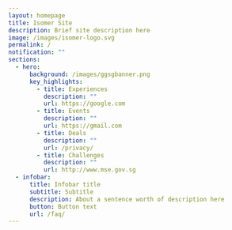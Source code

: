```yaml
---
layout: homepage
title: Isomer Site
description: Brief site description here
image: /images/isomer-logo.svg
permalink: /
notification: ""
sections:
  - hero:
      background: /images/ggsgbanner.png
      key_highlights:
        - title: Experiences
          description: ""
          url: https://google.com
        - title: Events
          description: ""
          url: https://gmail.com
        - title: Deals
          description: ""
          url: /privacy/
        - title: Challenges
          description: ""
          url: http://www.mse.gov.sg
  - infobar:
      title: Infobar title
      subtitle: Subtitle
      description: About a sentence worth of description here
      button: Button text
      url: /faq/
---
```


